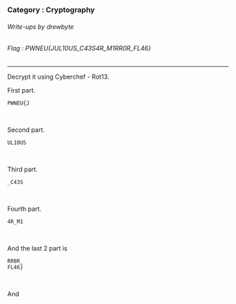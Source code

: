 ### Category : Cryptography
###### Write-ups by drewbyte
###### Flag : PWNEU{JUL10US_C43S4R_M1RR0R_FL46}
---

Decrypt it using Cyberchef - Rot13.

First part.

``PWNEU{J``

<br>
<img src="https://github.com/drew-byte/pwneu-writeups/blob/main/00x8%20saved%20images/Pasted%20image%2020240320230718.png" alt="">
 <br>


Second part.

``UL10US``


<br>
<img src="https://github.com/drew-byte/pwneu-writeups/blob/main/00x8%20saved%20images/Pasted%20image%2020240320231306.png" alt="">
 <br>


Third part.

``_C43S``


<br>
<img src="https://github.com/drew-byte/pwneu-writeups/blob/main/00x8%20saved%20images/Pasted%20image%2020240320231446.png" alt="">
 <br>


Fourth part.

``4R_M1``

<br>
<img src="https://github.com/drew-byte/pwneu-writeups/blob/main/00x8%20saved%20images/Pasted%20image%2020240320231523.png" alt="">
 <br>


And the last 2 part is 

```
RR0R_
FL46}
```


<br>
<img src="https://github.com/drew-byte/pwneu-writeups/blob/main/00x8%20saved%20images/Pasted%20image%2020240320231756.png" alt="">
 <br>


And

<br>
<img src="https://github.com/drew-byte/pwneu-writeups/blob/main/00x8%20saved%20images/Pasted%20image%2020240320231738.png" alt="">
 <br>